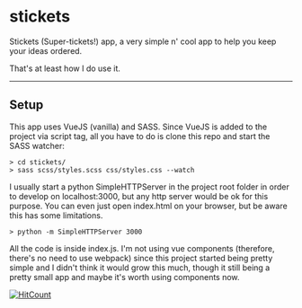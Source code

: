 # stickets
Stickets (Super-tickets!) app, a very simple n' cool app to help you keep your ideas ordered.

That's at least how I do use it.

---

## Setup

This app uses VueJS (vanilla) and SASS. Since VueJS is added to the project via script tag, all you have to do is clone this repo and start the SASS watcher:

```shell
> cd stickets/
> sass scss/styles.scss css/styles.css --watch
```

I usually start a python SimpleHTTPServer in the project root folder in order to develop on localhost:3000, but any http server would be ok for this purpose. You can even just open index.html on your browser, but be aware this has some limitations.

```shell
> python -m SimpleHTTPServer 3000
```

All the code is inside index.js. I'm not using vue components (therefore, there's no need to use webpack) since this project started being pretty simple and I didn't think it would grow this much, though it still being a pretty small app and maybe it's worth using components now.

[![HitCount](http://hits.dwyl.io/andreuscafe/stickets.svg)](http://hits.dwyl.io/andreuscafe/stickets)
